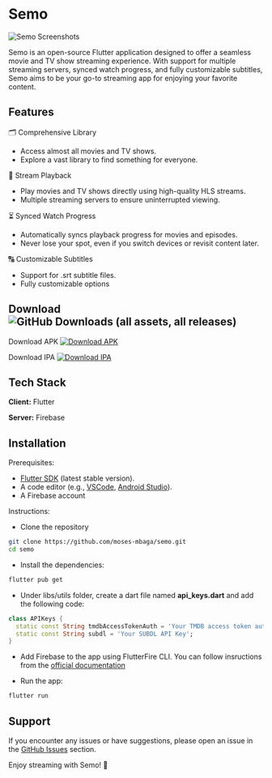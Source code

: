 # Semo

![Semo Screenshots](https://raw.githubusercontent.com/moses-mbaga/semo/d4ed0519764b78d729cc459476086928d0a2d54b/banner.png)

Semo is an open-source Flutter application designed to offer a seamless movie and TV show streaming experience. With support for multiple streaming servers, synced watch progress, and fully customizable subtitles, Semo aims to be your go-to streaming app for enjoying your favorite content.

## Features

🗂 Comprehensive Library

- Access almost all movies and TV shows.
- Explore a vast library to find something for everyone.

🎥 Stream Playback

- Play movies and TV shows directly using high-quality HLS streams.
- Multiple streaming servers to ensure uninterrupted viewing.

⏳ Synced Watch Progress

- Automatically syncs playback progress for movies and episodes.
- Never lose your spot, even if you switch devices or revisit content later.

🔠 Customizable Subtitles

- Support for .srt subtitle files.
- Fully customizable options

## Download ![GitHub Downloads (all assets, all releases)](https://img.shields.io/github/downloads/moses-mbaga/semo/total?link=https%3A%2F%2Fgithub.com%2Fmoses-mbaga%2Fsemo%2Freleases)

Download APK
[![Download APK](https://custom-icon-badges.demolab.com/badge/-Download-F25278?style=for-the-badge&logo=download&logoColor=white&color=AB261D)](https://github.com/moses-mbaga/semo/releases)

Download IPA
[![Download IPA](https://custom-icon-badges.demolab.com/badge/-Download-F25278?style=for-the-badge&logo=download&logoColor=white&color=AB261D)](https://github.com/moses-mbaga/semo/releases)

## Tech Stack

**Client:** Flutter

**Server:** Firebase

## Installation

Prerequisites:
- [Flutter SDK](https://flutter.dev/) (latest stable version).
- A code editor (e.g., [VSCode](https://code.visualstudio.com/), [Android Studio](https://developer.android.com/studio)).
- A Firebase account

Instructions:

- Clone the repository
```bash
git clone https://github.com/moses-mbaga/semo.git
cd semo
```

- Install the dependencies:
```bash
flutter pub get
```

- Under libs/utils folder, create a dart file named **api_keys.dart** and add the following code:
```dart
class APIKeys {
  static const String tmdbAccessTokenAuth = 'Your TMDB access token auth';
  static const String subdl = 'Your SUBDL API Key';
}
```

- Add Firebase to the app using FlutterFire CLI. You can follow insructions from the [official documentation](https://firebase.google.com/docs/flutter/setup)

- Run the app:
```bash
flutter run
```
## Support

If you encounter any issues or have suggestions, please open an issue in the [GitHub Issues](https://github.com/moses-mbaga/semo/issues) section.

Enjoy streaming with Semo! 🌟
